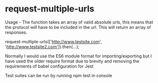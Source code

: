 # request-multiple-urls

Usage - The function takes an array of valid absolute urls, this means that the protocol will have to be included in the url. This will return an array of responses.

request-multiple-urls(['http://www.testsite.com', 'http://www.testsite2.com']).then(...);

Normally I would use the ES6 module format for importing/exporting but I have used the older require format due to brevity and removing the requirements of babel configuration for Jest

Test suites can be run by running npm test in console